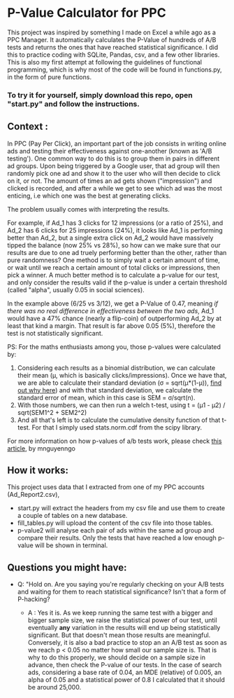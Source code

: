 # P-Value Calculator for PPC

This project was inspired by something I made on Excel a while ago as a PPC Manager. It automatically calculates the P-Value of hundreds of A/B tests and returns the ones that have reached statistical significance. I did this to practice coding with SQLite, Pandas, csv, and a few other libraries. This is also my first attempt at following the guidelines of functional programming, which is why most of the code will be found in functions.py, in the form of pure functions.

### To try it for yourself, simply download this repo, open "start.py" and follow the instructions. 

## Context : 
  In PPC (Pay Per Click), an important part of the job consists in writing online ads and testing their effectiveness against one-another (known as 'A/B testing'). One common way to do this is to group them in pairs in different ad groups. Upon being triggered by a Google user, that ad group will then randomly pick one ad and show it to the user who will then decide to click on it, or not. The amount of times an ad gets shown ("impression") and clicked is recorded, and after a while we get to see which ad was the most enticing, i.e which one was the best at generating clicks. 
  
  The problem usually comes with interpreting the results. 
  
  For example, if Ad_1 has 3 clicks for 12 impressions (or a ratio of 25%), and Ad_2 has 6 clicks for 25 impressions (24%), it looks like Ad_1 is performing better than Ad_2, but a single extra click on Ad_2 would have massively tipped the balance (now 25% vs 28%), so how can we make sure that our results are due to one ad truely performing better than the other, rather than pure randomness? One method is to simply wait a certain amount of time, or wait until we reach a certain amount of total clicks or impressions, then pick a winner. A much better method is to calculate a p-value for our test, and only consider the results valid if the p-value is under a certain threshold (called "alpha", usually 0.05 in social sciences). 
  
  In the example above (6/25 vs 3/12), we get a P-Value of 0.47, meaning *if there was no real difference in effectiveness between the two ads*, Ad_1 would have a 47% chance (nearly a flip-coin) of outperforming Ad_2 by at least that kind a margin. That result is far above 0.05 (5%), therefore the test is not statistically significant.

PS: For the maths enthusiasts among you, those p-values were calculated by:
1. Considering each results as a binomial distribution, we can calculate their mean (μ, which is basically clicks/impressions). Once we have that, we are able to calculate their standard deviation (σ = sqrt(μ*(1-μ)), [find out why here](https://youtu.be/ry81_iSHt6E)) and with that standard deviation, we calculate the standard error of mean, which in this case is SEM = σ/sqrt(n).
2. With those numbers, we can then run a welch t-test, using t = (μ1 - μ2) / sqrt(SEM1^2 + SEM2^2)
3. And all that's left is to calculate the cumulative density function of that t-test. For that I simply used stats.norm.cdf from the scipy library.

For more information on how p-values of a/b tests work, please check [this article](https://towardsdatascience.com/the-math-behind-a-b-testing-with-example-code-part-1-of-2-7be752e1d06f), by mnguyenngo


## How it works: 
  This project uses data that I extracted from one of my PPC accounts (Ad_Report2.csv), 
  - start.py will extract the headers from my csv file and use them to create a couple of tables on a new database.
  - fill_tables.py will upload the content of the csv file into those tables.
  - p-value2 will analyse each pair of ads within the same ad group and compare their results. Only the tests that have reached a low enough p-value will be shown in terminal. 


## Questions you might have:
  * Q: "Hold on. Are you saying you're regularly checking on your A/B tests and waiting for them to reach statistical significance? Isn't that a form of P-hacking?
  
      * A : Yes it is. As we keep running the same test with a bigger and bigger sample size, we raise the statistical power of our test, until eventually **any** variation in the results will end up being statistically significant. But that doesn't mean those results are meaningful. Conversely, it is also a bad practice to stop an an A/B test as soon as we reach p < 0.05 no matter how small our sample size is. That is why to do this properly, we should decide on a sample size in advance, then check the P-value of our tests. In the case of search ads, considering a base rate of 0.04, an MDE (relative) of 0.005, an alpha of 0.05 and a statistical power of 0.8 I calculated that it should be around 25,000.

